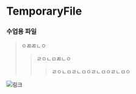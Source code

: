 # TemporaryFile

### 수업용 파일

>ㅇㄻㄻㄴㅇ
>>ㄹㅇㄴㅁㄻㄴㅇ
>>>ㄹㅇㄴㅁㄹㄴㅁㅇㄹㄴㅁㅇㄹㄴㅁㅇ

![링크](https://www.youtube.com/watch?v=6w_dq-WscEM)
